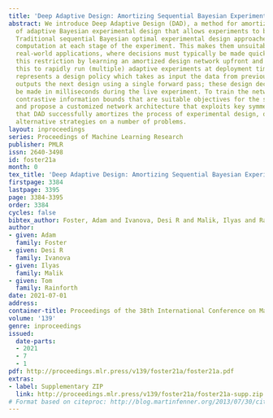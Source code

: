 ```yaml
---
title: 'Deep Adaptive Design: Amortizing Sequential Bayesian Experimental Design'
abstract: We introduce Deep Adaptive Design (DAD), a method for amortizing the cost
  of adaptive Bayesian experimental design that allows experiments to be run in real-time.
  Traditional sequential Bayesian optimal experimental design approaches require substantial
  computation at each stage of the experiment. This makes them unsuitable for most
  real-world applications, where decisions must typically be made quickly. DAD addresses
  this restriction by learning an amortized design network upfront and then using
  this to rapidly run (multiple) adaptive experiments at deployment time. This network
  represents a design policy which takes as input the data from previous steps, and
  outputs the next design using a single forward pass; these design decisions can
  be made in milliseconds during the live experiment. To train the network, we introduce
  contrastive information bounds that are suitable objectives for the sequential setting,
  and propose a customized network architecture that exploits key symmetries. We demonstrate
  that DAD successfully amortizes the process of experimental design, outperforming
  alternative strategies on a number of problems.
layout: inproceedings
series: Proceedings of Machine Learning Research
publisher: PMLR
issn: 2640-3498
id: foster21a
month: 0
tex_title: 'Deep Adaptive Design: Amortizing Sequential Bayesian Experimental Design'
firstpage: 3384
lastpage: 3395
page: 3384-3395
order: 3384
cycles: false
bibtex_author: Foster, Adam and Ivanova, Desi R and Malik, Ilyas and Rainforth, Tom
author:
- given: Adam
  family: Foster
- given: Desi R
  family: Ivanova
- given: Ilyas
  family: Malik
- given: Tom
  family: Rainforth
date: 2021-07-01
address:
container-title: Proceedings of the 38th International Conference on Machine Learning
volume: '139'
genre: inproceedings
issued:
  date-parts:
  - 2021
  - 7
  - 1
pdf: http://proceedings.mlr.press/v139/foster21a/foster21a.pdf
extras:
- label: Supplementary ZIP
  link: http://proceedings.mlr.press/v139/foster21a/foster21a-supp.zip
# Format based on citeproc: http://blog.martinfenner.org/2013/07/30/citeproc-yaml-for-bibliographies/
---
```

